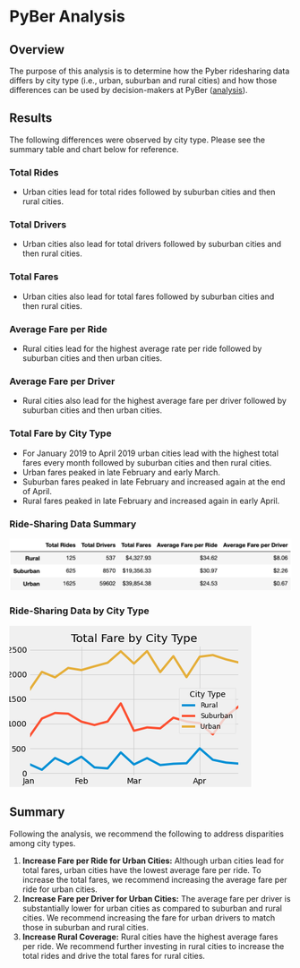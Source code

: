 # PyBer Analysis

## Overview

The purpose of this analysis is to determine how the Pyber ridesharing data differs by city type (i.e., urban, suburban and rural cities) and how those differences can be used by decision-makers at PyBer ([analysis](https://github.com/rabascoh/rideshare-analysis/blob/main/PyBer_Challenge.ipynb)). 

## Results

The following differences were observed by city type. Please see the summary table and chart below for reference. 

### Total Rides
  * Urban cities lead for total rides followed by suburban cities and then rural cities. 

### Total Drivers
  * Urban cities also lead for total drivers followed by suburban cities and then rural cities. 

### Total Fares
  * Urban cities also lead for total fares followed by suburban cities and then rural cities. 
  
### Average Fare per Ride
  * Rural cities lead for the highest average rate per ride followed by suburban cities and then urban cities. 

### Average Fare per Driver
  * Rural cities also lead for the highest average fare per driver followed by suburban cities and then urban cities. 

### Total Fare by City Type
  * For January 2019 to April 2019 urban cities lead with the highest total fares every month followed by suburban cities and then rural cities. 
  * Urban fares peaked in late February and early March. 
  * Suburban fares peaked in late February and increased again at the end of April.
  * Rural fares peaked in late February and increased again in early April. 


### Ride-Sharing Data Summary

![Summary_Table](https://github.com/rabascoh/rideshare-analysis/blob/main/analysis/PyBer_fare_summary_table.png)

### Ride-Sharing Data by City Type

![Chart](https://github.com/rabascoh/rideshare-analysis/blob/main/analysis/PyBer_fare_summary.png)

## Summary
Following the analysis, we recommend the following to address disparities among city types. 
1. **Increase Fare per Ride for Urban Cities:** Although urban cities lead for total fares, urban cities have the lowest average fare per ride. To increase the total fares, we recommend increasing the average fare per ride for urban cities.  
2. **Increase Fare per Driver for Urban Cities:** The average fare per driver is substantially lower for urban cities as compared to suburban and rural cities. We recommend increasing the fare for urban drivers to match those in suburban and rural cities.   
3. **Increase Rural Coverage:** Rural cities have the highest average fares per ride. We recommend further investing in rural cities to increase the total rides and drive the total fares for rural cities. 
